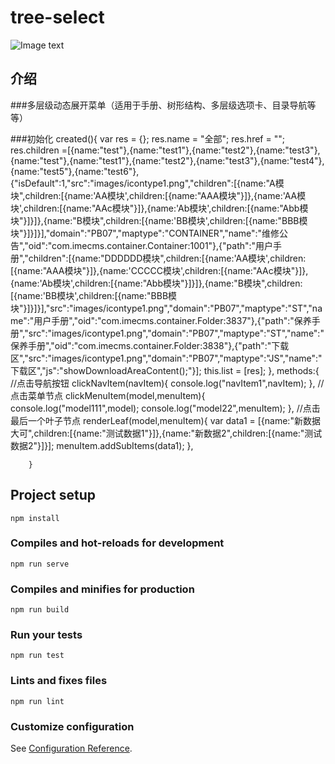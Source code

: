 # tree-select

![Image text]()

## 介绍

###多层级动态展开菜单（适用于手册、树形结构、多层级选项卡、目录导航等等）

###初始化
       created(){
            var res = {};
            res.name = "全部";
            res.href = "";
            res.children =[{name:"test"},{name:"test1"},{name:"test2"},{name:"test3"},{name:"test"},{name:"test1"},{name:"test2"},{name:"test3"},{name:"test4"},{name:"test5"},{name:"test6"},{"isDefault":1,"src":"images/icontype1.png","children":[{name:"A模块",children:[{name:'AA模块',children:[{name:"AAA模块"}]},{name:'AA模块',children:[{name:"AAc模块"}]},{name:'Ab模块',children:[{name:"Abb模块"}]}]},{name:"B模块",children:[{name:'BB模块',children:[{name:"BBB模块"}]}]}],"domain":"PB07","maptype":"CONTAINER","name":"维修公告","oid":"com.imecms.container.Container:1001"},{"path":"用户手册","children":[{name:"DDDDDD模块",children:[{name:'AA模块',children:[{name:"AAA模块"}]},{name:'CCCCC模块',children:[{name:"AAc模块"}]},{name:'Ab模块',children:[{name:"Abb模块"}]}]},{name:"B模块",children:[{name:'BB模块',children:[{name:"BBB模块"}]}]}],"src":"images/icontype1.png","domain":"PB07","maptype":"ST","name":"用户手册","oid":"com.imecms.container.Folder:3837"},{"path":"保养手册","src":"images/icontype1.png","domain":"PB07","maptype":"ST","name":"保养手册","oid":"com.imecms.container.Folder:3838"},{"path":"下载区","src":"images/icontype1.png","domain":"PB07","maptype":"JS","name":"下载区","js":"showDownloadAreaContent();"}];
            this.list = [res];
        },
        methods:{
            //点击导航按钮
            clickNavItem(navItem){
                console.log("navItem1",navItem);
            },
            //点击菜单节点
            clickMenuItem(model,menuItem){
                console.log("model111",model);
                console.log("model22",menuItem);
            },
            //点击最后一个叶子节点
            renderLeaf(model,menuItem){
                var data1 = [{name:"新数据大可",children:[{name:"测试数据1"}]},{name:"新数据2",children:[{name:"测试数据2"}]}];
                menuItem.addSubItems(data1);
            },

        }

## Project setup
```
npm install
```

### Compiles and hot-reloads for development
```
npm run serve
```

### Compiles and minifies for production
```
npm run build
```

### Run your tests
```
npm run test
```

### Lints and fixes files
```
npm run lint
```

### Customize configuration
See [Configuration Reference](https://cli.vuejs.org/config/).
